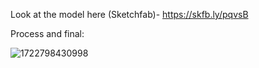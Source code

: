 Look at the model here (Sketchfab)- https://skfb.ly/pqvsB

Process and final:

![1722798430998](https://github.com/user-attachments/assets/e07d9168-c198-40d5-a1fb-1463256f26cb)
